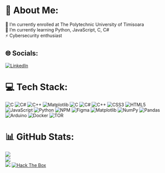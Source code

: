 # 💫 About Me:
🔭 I’m currently enrolled at The Polytechnic University of Timisoara<br>🌱 I’m currently learning Python, JavaScript, C, C#<br>⚡ Cybersecurity enthusiast


## 🌐 Socials:
[![LinkedIn](https://img.shields.io/badge/LinkedIn-%230077B5.svg?logo=linkedin&logoColor=white)](https://linkedin.com/in/diana-andreea-chi%C8%9Bimia-165290282) 

# 💻 Tech Stack:
![C](https://img.shields.io/badge/c-%2300599C.svg?style=plastic&logo=c&logoColor=white) ![C#](https://img.shields.io/badge/c%23-%23239120.svg?style=plastic&logo=csharp&logoColor=white) ![C++](https://img.shields.io/badge/c++-%2300599C.svg?style=plastic&logo=c%2B%2B&logoColor=white) ![Matplotlib](https://img.shields.io/badge/Matplotlib-%23ffffff.svg?style=plastic&logo=Matplotlib&logoColor=black) ![C](https://img.shields.io/badge/c-%2300599C.svg?style=plastic&logo=c&logoColor=white) ![C#](https://img.shields.io/badge/c%23-%23239120.svg?style=plastic&logo=csharp&logoColor=white) ![C++](https://img.shields.io/badge/c++-%2300599C.svg?style=plastic&logo=c%2B%2B&logoColor=white) ![CSS3](https://img.shields.io/badge/css3-%231572B6.svg?style=plastic&logo=css3&logoColor=white) ![HTML5](https://img.shields.io/badge/html5-%23E34F26.svg?style=plastic&logo=html5&logoColor=white) ![JavaScript](https://img.shields.io/badge/javascript-%23323330.svg?style=plastic&logo=javascript&logoColor=%23F7DF1E) ![Python](https://img.shields.io/badge/python-3670A0?style=plastic&logo=python&logoColor=ffdd54) ![NPM](https://img.shields.io/badge/NPM-%23CB3837.svg?style=plastic&logo=npm&logoColor=white) ![Figma](https://img.shields.io/badge/figma-%23F24E1E.svg?style=plastic&logo=figma&logoColor=white) ![Matplotlib](https://img.shields.io/badge/Matplotlib-%23ffffff.svg?style=plastic&logo=Matplotlib&logoColor=black) ![NumPy](https://img.shields.io/badge/numpy-%23013243.svg?style=plastic&logo=numpy&logoColor=white) ![Pandas](https://img.shields.io/badge/pandas-%23150458.svg?style=plastic&logo=pandas&logoColor=white) ![Arduino](https://img.shields.io/badge/-Arduino-00979D?style=plastic&logo=Arduino&logoColor=white) ![Docker](https://img.shields.io/badge/docker-%230db7ed.svg?style=plastic&logo=docker&logoColor=white) ![TOR](https://img.shields.io/badge/tor-%237E4798.svg?style=plastic&logo=tor-project&logoColor=white)
# 📊 GitHub Stats:
![](https://github-readme-stats.vercel.app/api?username=Madeiane&theme=neon&hide_border=false&include_all_commits=true&count_private=false)<br/>
![](https://nirzak-streak-stats.vercel.app/?user=Madeiane&theme=neon&hide_border=false)<br/>
![](https://github-readme-stats.vercel.app/api/top-langs/?username=Madeiane&theme=neon&hide_border=false&include_all_commits=true&count_private=false&layout=compact)
[![Hack The Box](https://img.shields.io/badge/Hack%20The%20Box-profile-ff69b4)](https://app.hackthebox.com/profile/overview)

<!-- Proudly created with GPRM ( https://gprm.itsvg.in ) -->
